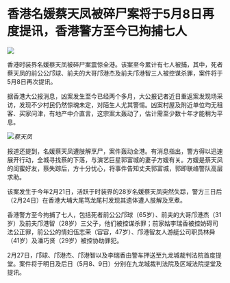 # 香港名媛蔡天凤被碎尸案将于5月8日再度提讯，香港警方至今已拘捕七人

![](https://inews.gtimg.com/om_bt/OU_CIBNWdw_P5Ek6WSfBEbiMwqUG8lvP36UeDgBm77RZ0AA/1000)

香港时装界名媛蔡天凤被碎尸案震惊全港。该案至今累计有七人被捕，其中，死者蔡天凤的前公公邝球、前夫的大哥邝港杰及前夫邝港智三人被控谋杀罪，案件将于5月8日再次提讯。

据香港大公报消息，凶案发生至今已经两个多月，大公报记者近日重返案发现场采访，发现不少村民仍然惊魂未定，对陌生人尤其警惕。凶案村屋及附近单位均无租客、买家问津，有地产中介直言，这宗案太轰动了，估计需至少数十年才能稍为平息。

![](https://inews.gtimg.com/om_bt/O3RzdnH1oQFfpFrOB4amSRd4bP8bOIzDb3aPsS57JT3YEAA/1000)_蔡天凤_

报道还提到，名媛蔡天凤遭肢解烹尸，案件轰动全港。有消息指出，警方得以迅速展开行动，全城寻找蔡的下落，与演艺巨星郭富城的妻子方媛有关。方媛是蔡天凤的闺蜜好友，蔡失踪后，方十分忧心，将事件告知丈夫郭富城，郭即联络警队高层求助。

该案发生于今年2月21日，活跃于时装界的28岁名媛蔡天凤突然失踪，警方三日后（2月24日）在香港大埔大尾笃龙尾村发现其遗体遭人肢解及烹煮。

香港警方至今拘捕了七人，包括死者前公公邝球（65岁）、前夫的大哥邝港杰（31岁）及前夫邝港智（28岁）三父子，他们被控谋杀罪；前家姑李瑞香被控妨碍司法公正罪，前公公的情妇伍志荣（容容，47岁）、邝港智友人游艇公司职员林舜（41岁）及潘巧贤（29岁）被控协助罪犯。

2月27日，邝球、邝港杰、邝港智以及李瑞香由警车押送至九龙城裁判法院首度提堂。案件将于明日及后日（5月8、9日）分别在九龙城裁判法院及区域法院提堂及提讯。

